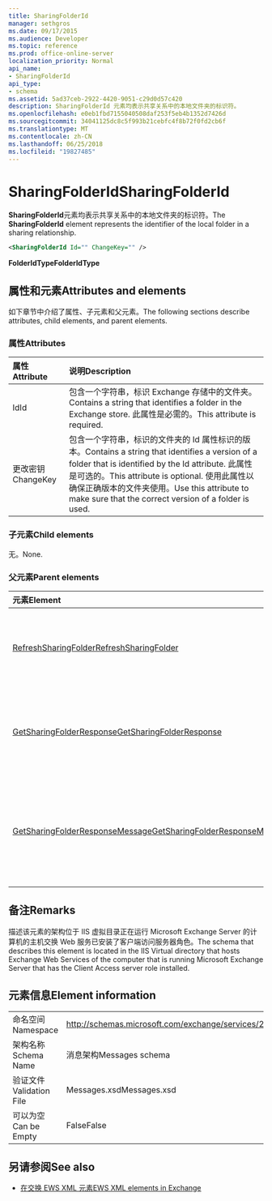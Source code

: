 ```yaml
---
title: SharingFolderId
manager: sethgros
ms.date: 09/17/2015
ms.audience: Developer
ms.topic: reference
ms.prod: office-online-server
localization_priority: Normal
api_name:
- SharingFolderId
api_type:
- schema
ms.assetid: 5ad37ceb-2922-4420-9051-c29d0d57c420
description: SharingFolderId 元素均表示共享关系中的本地文件夹的标识符。
ms.openlocfilehash: e0eb1fbd7155040508daf253f5eb4b1352d7426d
ms.sourcegitcommit: 34041125dc8c5f993b21cebfc4f8b72f0fd2cb6f
ms.translationtype: MT
ms.contentlocale: zh-CN
ms.lasthandoff: 06/25/2018
ms.locfileid: "19827485"
---
```

# <a name="sharingfolderid"></a><span data-ttu-id="0e20d-103">SharingFolderId</span><span class="sxs-lookup"><span data-stu-id="0e20d-103">SharingFolderId</span></span>

<span data-ttu-id="0e20d-104">**SharingFolderId**元素均表示共享关系中的本地文件夹的标识符。</span><span class="sxs-lookup"><span data-stu-id="0e20d-104">The **SharingFolderId** element represents the identifier of the local folder in a sharing relationship.</span></span> 
  
```xml
<SharingFolderId Id="" ChangeKey="" />
```

 <span data-ttu-id="0e20d-105">**FolderIdType**</span><span class="sxs-lookup"><span data-stu-id="0e20d-105">**FolderIdType**</span></span>
## <a name="attributes-and-elements"></a><span data-ttu-id="0e20d-106">属性和元素</span><span class="sxs-lookup"><span data-stu-id="0e20d-106">Attributes and elements</span></span>

<span data-ttu-id="0e20d-107">如下章节中介绍了属性、子元素和父元素。</span><span class="sxs-lookup"><span data-stu-id="0e20d-107">The following sections describe attributes, child elements, and parent elements.</span></span>
  
### <a name="attributes"></a><span data-ttu-id="0e20d-108">属性</span><span class="sxs-lookup"><span data-stu-id="0e20d-108">Attributes</span></span>

|<span data-ttu-id="0e20d-109">**属性**</span><span class="sxs-lookup"><span data-stu-id="0e20d-109">**Attribute**</span></span>|<span data-ttu-id="0e20d-110">**说明**</span><span class="sxs-lookup"><span data-stu-id="0e20d-110">**Description**</span></span>|
|:-----|:-----|
|<span data-ttu-id="0e20d-111">Id</span><span class="sxs-lookup"><span data-stu-id="0e20d-111">Id</span></span>  <br/> |<span data-ttu-id="0e20d-112">包含一个字符串，标识 Exchange 存储中的文件夹。</span><span class="sxs-lookup"><span data-stu-id="0e20d-112">Contains a string that identifies a folder in the Exchange store.</span></span> <span data-ttu-id="0e20d-113">此属性是必需的。</span><span class="sxs-lookup"><span data-stu-id="0e20d-113">This attribute is required.</span></span>  <br/> |
|<span data-ttu-id="0e20d-114">更改密钥</span><span class="sxs-lookup"><span data-stu-id="0e20d-114">ChangeKey</span></span>  <br/> |<span data-ttu-id="0e20d-115">包含一个字符串，标识的文件夹的 Id 属性标识的版本。</span><span class="sxs-lookup"><span data-stu-id="0e20d-115">Contains a string that identifies a version of a folder that is identified by the Id attribute.</span></span> <span data-ttu-id="0e20d-116">此属性是可选的。</span><span class="sxs-lookup"><span data-stu-id="0e20d-116">This attribute is optional.</span></span> <span data-ttu-id="0e20d-117">使用此属性以确保正确版本的文件夹使用。</span><span class="sxs-lookup"><span data-stu-id="0e20d-117">Use this attribute to make sure that the correct version of a folder is used.</span></span>  <br/> |
   
### <a name="child-elements"></a><span data-ttu-id="0e20d-118">子元素</span><span class="sxs-lookup"><span data-stu-id="0e20d-118">Child elements</span></span>

<span data-ttu-id="0e20d-119">无。</span><span class="sxs-lookup"><span data-stu-id="0e20d-119">None.</span></span>
  
### <a name="parent-elements"></a><span data-ttu-id="0e20d-120">父元素</span><span class="sxs-lookup"><span data-stu-id="0e20d-120">Parent elements</span></span>

|<span data-ttu-id="0e20d-121">**元素**</span><span class="sxs-lookup"><span data-stu-id="0e20d-121">**Element**</span></span>|<span data-ttu-id="0e20d-122">**说明**</span><span class="sxs-lookup"><span data-stu-id="0e20d-122">**Description**</span></span>|
|:-----|:-----|
|[<span data-ttu-id="0e20d-123">RefreshSharingFolder</span><span class="sxs-lookup"><span data-stu-id="0e20d-123">RefreshSharingFolder</span></span>](refreshsharingfolder.md) <br/> |<span data-ttu-id="0e20d-124">定义一个请求刷新指定的本地文件夹。</span><span class="sxs-lookup"><span data-stu-id="0e20d-124">Defines a request to refresh the specified local folder.</span></span>  <br/> |
|[<span data-ttu-id="0e20d-125">GetSharingFolderResponse</span><span class="sxs-lookup"><span data-stu-id="0e20d-125">GetSharingFolderResponse</span></span>](getsharingfolderresponse.md) <br/> |<span data-ttu-id="0e20d-126">定义[GetSharingFolder 操作](getsharingfolder-operation.md)请求的响应。</span><span class="sxs-lookup"><span data-stu-id="0e20d-126">Defines a response to a [GetSharingFolder operation](getsharingfolder-operation.md) request.</span></span>  <br/> |
|[<span data-ttu-id="0e20d-127">GetSharingFolderResponseMessage</span><span class="sxs-lookup"><span data-stu-id="0e20d-127">GetSharingFolderResponseMessage</span></span>](getsharingfolderresponsemessage.md) <br/> |<span data-ttu-id="0e20d-128">包含状态和的单个结果[GetSharingFolder 操作](getsharingfolder-operation.md)请求。</span><span class="sxs-lookup"><span data-stu-id="0e20d-128">Contains the status and result of a single [GetSharingFolder operation](getsharingfolder-operation.md) request.</span></span>  <br/> |
   
## <a name="remarks"></a><span data-ttu-id="0e20d-129">备注</span><span class="sxs-lookup"><span data-stu-id="0e20d-129">Remarks</span></span>

<span data-ttu-id="0e20d-130">描述该元素的架构位于 IIS 虚拟目录正在运行 Microsoft Exchange Server 的计算机的主机交换 Web 服务已安装了客户端访问服务器角色。</span><span class="sxs-lookup"><span data-stu-id="0e20d-130">The schema that describes this element is located in the IIS Virtual directory that hosts Exchange Web Services of the computer that is running Microsoft Exchange Server that has the Client Access server role installed.</span></span>
  
## <a name="element-information"></a><span data-ttu-id="0e20d-131">元素信息</span><span class="sxs-lookup"><span data-stu-id="0e20d-131">Element information</span></span>

|||
|:-----|:-----|
|<span data-ttu-id="0e20d-132">命名空间</span><span class="sxs-lookup"><span data-stu-id="0e20d-132">Namespace</span></span>  <br/> |http://schemas.microsoft.com/exchange/services/2006/messages  <br/> |
|<span data-ttu-id="0e20d-133">架构名称</span><span class="sxs-lookup"><span data-stu-id="0e20d-133">Schema Name</span></span>  <br/> |<span data-ttu-id="0e20d-134">消息架构</span><span class="sxs-lookup"><span data-stu-id="0e20d-134">Messages schema</span></span>  <br/> |
|<span data-ttu-id="0e20d-135">验证文件</span><span class="sxs-lookup"><span data-stu-id="0e20d-135">Validation File</span></span>  <br/> |<span data-ttu-id="0e20d-136">Messages.xsd</span><span class="sxs-lookup"><span data-stu-id="0e20d-136">Messages.xsd</span></span>  <br/> |
|<span data-ttu-id="0e20d-137">可以为空</span><span class="sxs-lookup"><span data-stu-id="0e20d-137">Can be Empty</span></span>  <br/> |<span data-ttu-id="0e20d-138">False</span><span class="sxs-lookup"><span data-stu-id="0e20d-138">False</span></span>  <br/> |
   
## <a name="see-also"></a><span data-ttu-id="0e20d-139">另请参阅</span><span class="sxs-lookup"><span data-stu-id="0e20d-139">See also</span></span>



- [<span data-ttu-id="0e20d-140">在交换 EWS XML 元素</span><span class="sxs-lookup"><span data-stu-id="0e20d-140">EWS XML elements in Exchange</span></span>](ews-xml-elements-in-exchange.md)

